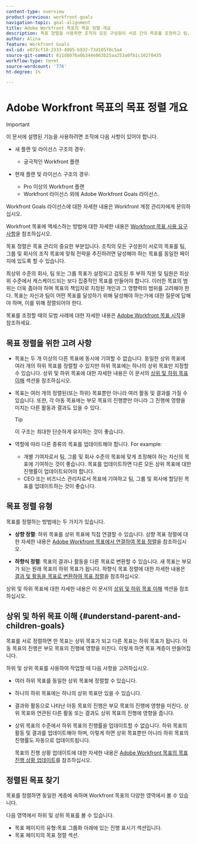 ```yaml
---
content-type: overview
product-previous: workfront-goals
navigation-topic: goal-alignment
title: Adobe Workfront 목표의 목표 정렬 개요
description: 목표 정렬을 사용하면 조직의 모든 구성원이 서로 간의 목표를 조정하고 팀, 그룹 및 회사의 조직 목표를 조정하여 달성해야 하는 일에 대해 동일한 페이지에 있을 수 있습니다.
author: Alina
feature: Workfront Goals
exl-id: e073cf10-2333-4095-b932-73d105f0c5a4
source-git-commit: 811d8076a0b344e863b25aa253a0fb1c102f0435
workflow-type: tm+mt
source-wordcount: '776'
ht-degree: 1%

---
```


# Adobe Workfront 목표의 목표 정렬 개요

>[!IMPORTANT]
>
>이 문서에 설명된 기능을 사용하려면 조직에 다음 사항이 있어야 합니다.
>
>* 새 플랜 및 라이선스 구조의 경우:
>
>   * 궁극적인 Workfront 플랜
>    
>* 현재 플랜 및 라이선스 구조의 경우:
>
>   * Pro 이상의 Workfront 플랜
>   * Workfront 라이선스 외에 Adobe Workfront Goals 라이선스.
>
>Workfront Goals 라이선스에 대한 자세한 내용은 Workfront 계정 관리자에게 문의하십시오.
> 
>Workfront 목표에 액세스하는 방법에 대한 자세한 내용은 [Workfront 목표 사용 요구 사항](/help/quicksilver/workfront-goals/goal-management/access-needed-for-wf-goals.md)을 참조하십시오.


목표 정렬은 목표 관리의 중요한 부분입니다. 조직의 모든 구성원이 서로의 목표를 팀, 그룹 및 회사의 조직 목표에 맞춰 전략을 추진하려면 달성해야 하는 목표를 동일한 페이지에 있도록 할 수 있습니다.

최상위 수준의 회사, 팀 또는 그룹 목표가 설정되고 검토된 후 부하 직원 및 팀원은 최상위 수준에서 캐스케이드되는 보다 집중적인 목표를 만들어야 합니다. 이러한 목표의 범위는 더욱 좁아야 하며 목표의 책임자로 지정된 개인과 그 영향력의 범위를 고려해야 한다. 목표는 자신과 팀이 어떤 목표를 달성하기 위해 달성해야 하는가에 대한 질문에 답해야 하며, 이를 위해 정렬되어야 한다.

목표를 조정할 때의 모범 사례에 대한 자세한 내용은 [Adobe Workfront 목표 시작](../../workfront-goals/goal-management/getting-started-with-wf-goals.md)을 참조하세요.

## 목표 정렬을 위한 고려 사항

* 목표는 두 개 이상의 다른 목표에 동시에 기여할 수 없습니다. 동일한 상위 목표에 여러 개의 하위 목표를 정렬할 수 있지만 하위 목표에는 하나의 상위 목표만 지정할 수 있습니다. 상위 및 하위 목표에 대한 자세한 내용은 이 문서의 [상위 및 하위 목표 이해](#understand-parent-and-children-goals) 섹션을 참조하십시오.
* 목표는 여러 개의 정렬된(또는 하위) 목표뿐만 아니라 여러 활동 및 결과를 가질 수 있습니다. 또한, 각 아동 목표에는 부모 목표의 진행뿐만 아니라 그 진행에 영향을 미치는 다른 활동과 결과도 있을 수 있다.

  >[!TIP]
  >
  >이 구조는 최대한 단순하게 유지하는 것이 좋습니다.

* 역할에 따라 다른 종류의 목표를 업데이트해야 합니다. For example:

   * 개별 기여자로서 팀, 그룹 및 회사 수준의 목표에 맞게 조정해야 하는 자신의 목표에 기여하는 것이 좋습니다. 목표를 업데이트하면 다른 모든 상위 목표에 대한 진행률이 업데이트되어야 합니다.
   * CEO 또는 비즈니스 관리자로서 목표에 기여하고 팀, 그룹 및 회사에 할당된 목표를 업데이트하는 것이 좋습니다.

## 목표 정렬 유형

목표를 정렬하는 방법에는 두 가지가 있습니다.

* **상향 정렬**: 하위 목표를 상위 목표에 직접 연결할 수 있습니다. 상향 목표 정렬에 대한 자세한 내용은 [Adobe Workfront 목표에서 연결하여 목표 정렬](../../workfront-goals/goal-alignment/align-goals-by-connecting-them.md)을 참조하십시오.

* **하향식 정렬**: 목표의 결과나 활동을 다른 목표로 변환할 수 있습니다. 새 목표는 부모가 되는 원래 목표의 하위 목표가 됩니다. 하향식 목표 정렬에 대한 자세한 내용은 [결과 및 활동을 목표로 변환하여 목표 정렬](../../workfront-goals/goal-alignment/align-goals-by-converting-results-activities.md)을 참조하십시오.

상위 및 하위 목표에 대한 자세한 내용은 이 문서의 [상위 및 하위 목표 이해](#understand-parent-and-children-goals) 섹션을 참조하십시오.

## 상위 및 하위 목표 이해 {#understand-parent-and-children-goals}

목표를 서로 정렬하면 한 목표는 상위 목표가 되고 다른 목표는 하위 목표가 됩니다. 아동 목표의 진행은 부모 목표의 진행에 영향을 미친다. 이렇게 하면 목표 계층이 만들어집니다.

하위 및 상위 목표를 사용하여 작업할 때 다음 사항을 고려하십시오.

* 여러 하위 목표를 동일한 상위 목표에 정렬할 수 있습니다.
* 하나의 하위 목표에는 하나의 상위 목표만 있을 수 있습니다.
* 결과와 활동으로 나타난 아동 목표의 진행은 부모 목표의 진행에 영향을 미친다. 상위 목표와 연관된 다른 활동 또는 결과도 상위 목표의 진행에 영향을 줍니다.
* 상위 목표의 수준에서 하위 목표의 진행률을 업데이트할 수 없습니다. 하위 목표의 활동 및 결과를 업데이트해야 하며, 이렇게 하면 상위 목표뿐만 아니라 하위 목표의 진행률도 자동으로 업데이트됩니다.

  목표의 진행 상황 업데이트에 대한 자세한 내용은 [Adobe Workfront 목표의 목표 진행 상황 업데이트](../../workfront-goals/goal-review-and-workfront-goals-sections/check-in-goals.md)를 참조하십시오.

## 정렬된 목표 찾기

목표를 정렬하면 동일한 계층에 속하며 Workfront 목표의 다양한 영역에서 볼 수 있습니다.

<!--
* In the Production enviroment, you can view children and parent goals in the following areas:

    * The Goal Details panel
    * Goal List
    * Goal Alignment section
    * Check-in section
    * Pulse section
    * You can view all the parent goals of a goal in the Goal Hierarchy field of a Project or Goal report.
-->
다음 영역에서 하위 및 상위 목표를 볼 수 있습니다.

* 목표 페이지의 유형:목표 그룹화 아래에 있는 진행 표시기 섹션입니다.
* 목표 페이지의 목표 정렬 섹션.




